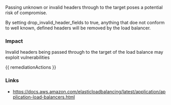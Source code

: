 
Passing unknown or invalid headers through to the target poses a potential risk of compromise. 

By setting drop_invalid_header_fields to true, anything that doe not conform to well known, defined headers will be removed by the load balancer.

### Impact
Invalid headers being passed through to the target of the load balance may exploit vulnerabilities

<!-- DO NOT CHANGE -->
{{ remediationActions }}

### Links
- https://docs.aws.amazon.com/elasticloadbalancing/latest/application/application-load-balancers.html
        